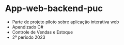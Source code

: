 # App-web-backend-puc

- Parte de projeto piloto sobre aplicação interativa web 
- Apendizado C#
- Controle de Vendas e Estoque 
- 2º período 2023
